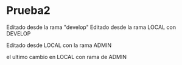 # Prueba2

Editado desde la rama "develop"
Editado desde la rama LOCAL con DEVELOP

Editado desde LOCAL con la rama ADMIN

el ultimo cambio en LOCAL con rama de ADMIN
